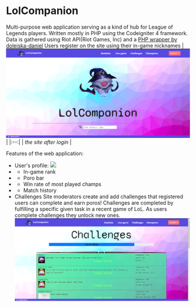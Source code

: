 # LolCompanion

Multi-purpose web application serving as a kind of hub for League of Legends players.
Written mostly in PHP using the Codeigniter 4 framework. 
Data is gathered using Riot API(Riot Games, Inc) and a [PHP wrapper by dolejska-daniel](https://github.com/dolejska-daniel/riot-api-datadragon)
Users register on the site using their in-game nicknames
| ![](readme_img/logged_in_index.png) |
|:--:|
| *the site after login* |

Features of the web application:
- User's profile:
![](readme_img/profile_demonstration.gif)
- - In-game rank
- - Poro bar
- - Win rate of most played champs
- - Match history
- Challenges
	Site moderators create and add challenges that registered users can complete and earn poros!
	Challenges are completed by fulfilling a specific given task in a recent game of LoL.
	As users complete challenges they unlock new ones.
	![](readme_img/challenges.png)
	
